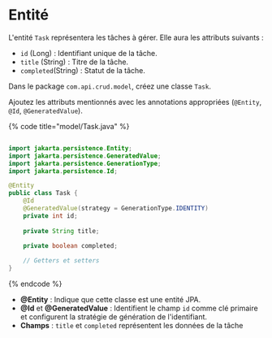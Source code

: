 # Entité

L'entité `Task` représentera les tâches à gérer. Elle aura les attributs suivants :

* `id` (Long) : Identifiant unique de la tâche.
* `title` (String) : Titre de la tâche.
* `completed`(String) : Statut de la tâche.

Dans le package `com.api.crud.model`, créez une classe `Task`.

Ajoutez les attributs mentionnés avec les annotations appropriées (`@Entity`, `@Id`, `@GeneratedValue`).

{% code title="model/Task.java" %}
```java

import jakarta.persistence.Entity;
import jakarta.persistence.GeneratedValue;
import jakarta.persistence.GenerationType;
import jakarta.persistence.Id;

@Entity
public class Task {
    @Id
    @GeneratedValue(strategy = GenerationType.IDENTITY)
    private int id;
	
    private String title;
	
    private boolean completed;

    // Getters et setters
}
```
{% endcode %}

* **@Entity** : Indique que cette classe est une entité JPA.
* **@Id** et **@GeneratedValue** : Identifient le champ `id` comme clé primaire et configurent la stratégie de génération de l'identifiant.
* **Champs** : `title` et `completed` représentent les données de la tâche
